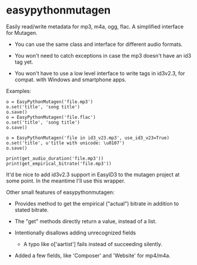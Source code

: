 # easypythonmutagen
Easily read/write metadata for mp3, m4a, ogg, flac. A simplified interface for Mutagen.



 * You can use the same class and interface for different audio formats.
 
 * You won't need to catch exceptions in case the mp3 doesn't have an id3 tag yet.
 
 * You won't have to use a low level interface to write tags in id3v2.3, for compat. with Windows and smartphone apps.
 
Examples:

    o = EasyPythonMutagen('file.mp3')
    o.set('title', 'song title')
    o.save()
    o = EasyPythonMutagen('file.flac')
    o.set('title', 'song title')
    o.save()
    
    o = EasyPythonMutagen('file in id3_v23.mp3', use_id3_v23=True)
    o.set('title', u'title with unicode: \u0107')
    o.save()
    
    print(get_audio_duration('file.mp3'))
    print(get_empirical_bitrate('file.mp3'))
    
It'd be nice to add id3v2.3 support in EasyID3 to the mutagen project at some point. In the meantime I'll use this wrapper.

Other small features of easypythonmutagen:

 * Provides method to get the empirical ("actual") bitrate in addition to stated bitrate.

 * The "get" methods directly return a value, instead of a list.
 
 * Intentionally disallows adding unrecognized fields
    * A typo like o['aartist'] fails instead of succeeding silently.
 
 * Added a few fields, like 'Composer' and 'Website' for mp4/m4a.